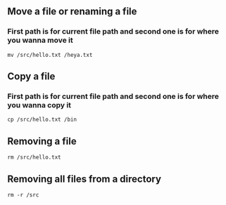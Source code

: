 ## Move a file or renaming a file
### First path is for current file path and second one is for where you wanna move it
```
mv /src/hello.txt /heya.txt
```

## Copy a file
### First path is for current file path and second one is for where you wanna copy it
```
cp /src/hello.txt /bin
```

## Removing a file
```
rm /src/hello.txt
```

## Removing all files from a directory
```
rm -r /src
```
